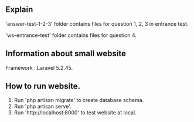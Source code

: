 ## Explain

'answer-test-1-2-3' folder contains files for question 1, 2, 3 in entrance test.

'ws-entrance-test' folder contains files for question 4.

## Information about small website

Framework : Laravel 5.2.45.

## How to run website.

1) Run 'php artisan migrate' to create database schema.
2) Run 'php artisan serve'.
3) Run 'http://localhost:8000' to test website at local.

